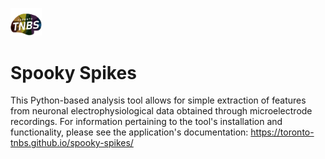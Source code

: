 <p align="left"><img src="./images/tnbs_logo_cropped.png" width="10%"/></p>
<h1>Spooky Spikes</h1>
<p>
    This Python-based analysis tool allows for simple extraction of features from neuronal electrophysiological data 
    obtained through microelectrode recordings. For information pertaining to the tool's installation and 
    functionality, please see the application's documentation: <a href="https://toronto-tnbs.github.io/spooky-spikes/">
    https://toronto-tnbs.github.io/spooky-spikes/</a>
</p>